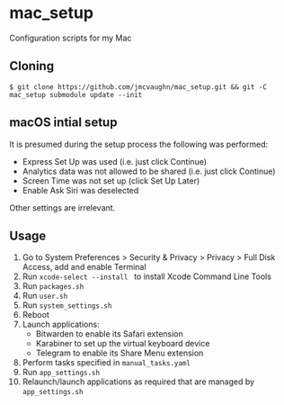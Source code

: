 # mac_setup
Configuration scripts for my Mac

## Cloning
```
$ git clone https://github.com/jmcvaughn/mac_setup.git && git -C mac_setup submodule update --init
```

## macOS intial setup
It is presumed during the setup process the following was performed:

- Express Set Up was used (i.e. just click Continue)
- Analytics data was not allowed to be shared (i.e. just click Continue)
- Screen Time was not set up (click Set Up Later)
- Enable Ask Siri was deselected

Other settings are irrelevant.

## Usage
1) Go to System Preferences > Security & Privacy > Privacy > Full Disk Access, add and enable Terminal
2) Run `xcode-select --install ` to install Xcode Command Line Tools
3) Run `packages.sh`
4) Run `user.sh`
5) Run `system_settings.sh`
6) Reboot
7) Launch applications:
    - Bitwarden to enable its Safari extension
    - Karabiner to set up the virtual keyboard device
    - Telegram to enable its Share Menu extension
8) Perform tasks specified in `manual_tasks.yaml`
9) Run `app_settings.sh`
10) Relaunch/launch applications as required that are managed by `app_settings.sh`
